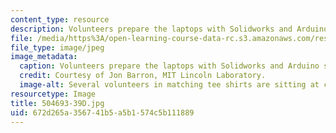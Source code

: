 ```yaml
---
content_type: resource
description: Volunteers prepare the laptops with Solidworks and Arduino software.
file: /media/https%3A/open-learning-course-data-rc.s3.amazonaws.com/res-2-005-girls-who-build-make-your-own-wearables-workshop-spring-2015/672d265a356741b5a5b1574c5b111889_504693-39D.jpg
file_type: image/jpeg
image_metadata:
  caption: Volunteers prepare the laptops with Solidworks and Arduino software.
  credit: Courtesy of Jon Barron, MIT Lincoln Laboratory.
  image-alt: Several volunteers in matching tee shirts are sitting at computers.
resourcetype: Image
title: 504693-39D.jpg
uid: 672d265a-3567-41b5-a5b1-574c5b111889
---
```

